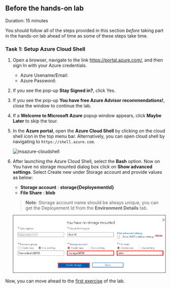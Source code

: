 ## Before the hands-on lab

Duration: 15 minutes

You should follow all of the steps provided in this section *before* taking part in the hands-on lab ahead of time as some of these steps take time.

### Task 1: Setup Azure Cloud Shell

1. Open a browser, navigate to the link https://portal.azure.com/, and then sign In with your Azure credentials.

   - Azure Usename/Email:
   - Azure Password:

2. If you see the pop-up **Stay Signed in?**, click Yes.

3. If you see the pop-up **You have free Azure Advisor recommendations!**, close the window to continue the lab.

4. If a **Welcome to Microsoft Azure** popup window appears, click **Maybe Later** to skip the tour.

5. In the **Azure portal**, open the **Azure Cloud Shell** by clicking on the cloud shell icon in the top menu bar. Alternatively, you can open cloud shell by navigating to `https://shell.azure.com`.

   ![msazure-cloudshell](./images/msazure-cloudshell.png)

6. After launching the Azure Cloud Shell, select the **Bash** option. Now on You have no storage mounted dialog box click on **Show advanced settings**. Select Create new under Storage account and provide values as below:

   - **Storage account** : **storage{Deployementid}**
   - **File Share** : **blob**

   > **Note**: Storage account name should be always unique, you can get the Deployement Id from the **Environment Details** tab.

   ![Cloud Shell Bash Window](https://github.com/CloudLabs-MCW/MCW-Cloud-native-applications/blob/fix/Hands-on%20lab/media/b4-image36.png?raw=true)



Now, you can move ahead to the [first exercise](./01-Install-Rancher.md) of the lab.